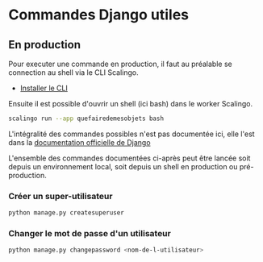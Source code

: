 # Commandes Django utiles

## En production

Pour executer une commande en production, il faut au préalable se connection au shell via le CLI Scalingo.
- [Installer le CLI](https://doc.scalingo.com/platform/cli/start)

Ensuite il est possible d'ouvrir un shell (ici bash) dans le worker Scalingo.

```sh
scalingo run --app quefairedemesobjets bash
```

L'intégralité des commandes possibles n'est pas documentée ici, elle l'est dans la [documentation officielle de Django](https://docs.djangoproject.com/en/dev/ref/django-admin/#django-admin-and-manage-py)

L'ensemble des commandes documentées ci-après peut être lancée soit depuis un environnement local, soit depuis un shell en production ou pré-production.

### Créer un super-utilisateur

```sh
python manage.py createsuperuser
```

### Changer le mot de passe d'un utilisateur

```sh
python manage.py changepassword <nom-de-l-utilisateur>
```
